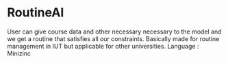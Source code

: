 # RoutineAI
User can give course data and other necessary necessary to the model and we get a routine that satisfies all our constraints. Basically made for routine management in IUT but applicable for other universities.
Language : Minizinc
